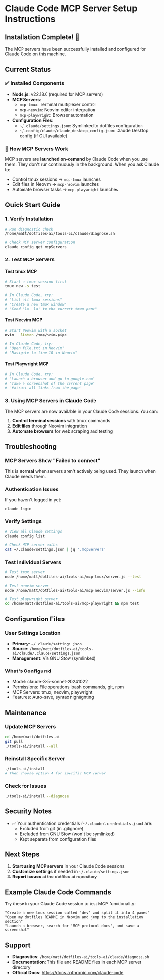 # Claude Code MCP Server Setup Instructions

## Installation Complete! 🎉

The MCP servers have been successfully installed and configured for Claude Code on this machine.

## Current Status

### ✅ Installed Components
- **Node.js**: v22.18.0 (required for MCP servers)
- **MCP Servers**:
  - `mcp-tmux`: Terminal multiplexer control
  - `mcp-neovim`: Neovim editor integration  
  - `mcp-playwright`: Browser automation
- **Configuration Files**:
  - `~/.claude/settings.json`: Symlinked to dotfiles configuration
  - `~/.config/claude/claude_desktop_config.json`: Claude Desktop config (if GUI available)

### 🔧 How MCP Servers Work

MCP servers are **launched on-demand** by Claude Code when you use them. They don't run continuously in the background. When you ask Claude to:
- Control tmux sessions → `mcp-tmux` launches
- Edit files in Neovim → `mcp-neovim` launches
- Automate browser tasks → `mcp-playwright` launches

## Quick Start Guide

### 1. Verify Installation
```bash
# Run diagnostic check
/home/matt/dotfiles-ai/tools-ai/claude/diagnose.sh

# Check MCP server configuration
claude config get mcpServers
```

### 2. Test MCP Servers

#### Test tmux MCP
```bash
# Start a tmux session first
tmux new -s test

# In Claude Code, try:
# "List all tmux sessions"
# "Create a new tmux window"
# "Send 'ls -la' to the current tmux pane"
```

#### Test Neovim MCP
```bash
# Start Neovim with a socket
nvim --listen /tmp/nvim.pipe

# In Claude Code, try:
# "Open file.txt in Neovim"
# "Navigate to line 10 in Neovim"
```

#### Test Playwright MCP
```bash
# In Claude Code, try:
# "Launch a browser and go to google.com"
# "Take a screenshot of the current page"
# "Extract all links from the page"
```

### 3. Using MCP Servers in Claude Code

The MCP servers are now available in your Claude Code sessions. You can:

1. **Control terminal sessions** with tmux commands
2. **Edit files** through Neovim integration
3. **Automate browsers** for web scraping and testing

## Troubleshooting

### MCP Servers Show "Failed to connect"
This is **normal** when servers aren't actively being used. They launch when Claude needs them.

### Authentication Issues
If you haven't logged in yet:
```bash
claude login
```

### Verify Settings
```bash
# View all Claude settings
claude config list

# Check MCP server paths
cat ~/.claude/settings.json | jq '.mcpServers'
```

### Test Individual Servers
```bash
# Test tmux server
node /home/matt/dotfiles-ai/tools-ai/mcp-tmux/server.js --test

# Test neovim server  
node /home/matt/dotfiles-ai/tools-ai/mcp-neovim/server.js --info

# Test playwright server
cd /home/matt/dotfiles-ai/tools-ai/mcp-playwright && npm test
```

## Configuration Files

### User Settings Location
- **Primary**: `~/.claude/settings.json`
- **Source**: `/home/matt/dotfiles-ai/tools-ai/claude/.claude/settings.json`
- **Management**: Via GNU Stow (symlinked)

### What's Configured
- Model: claude-3-5-sonnet-20241022
- Permissions: File operations, bash commands, git, npm
- MCP Servers: tmux, neovim, playwright
- Features: Auto-save, syntax highlighting

## Maintenance

### Update MCP Servers
```bash
cd /home/matt/dotfiles-ai
git pull
./tools-ai/install --all
```

### Reinstall Specific Server
```bash
./tools-ai/install
# Then choose option 4 for specific MCP server
```

### Check for Issues
```bash
./tools-ai/install --diagnose
```

## Security Notes

- ✅ Your authentication credentials (`~/.claude/.credentials.json`) are:
  - Excluded from git (in .gitignore)
  - Excluded from GNU Stow (won't be symlinked)
  - Kept separate from configuration files

## Next Steps

1. **Start using MCP servers** in your Claude Code sessions
2. **Customize settings** if needed in `~/.claude/settings.json`
3. **Report issues** at the dotfiles-ai repository

## Example Claude Code Commands

Try these in your Claude Code session to test MCP functionality:

```
"Create a new tmux session called 'dev' and split it into 4 panes"
"Open my dotfiles README in Neovim and jump to the installation section"
"Launch a browser, search for 'MCP protocol docs', and save a screenshot"
```

## Support

- **Diagnostics**: `/home/matt/dotfiles-ai/tools-ai/claude/diagnose.sh`
- **Documentation**: This file and README files in each MCP server directory
- **Official Docs**: https://docs.anthropic.com/claude-code